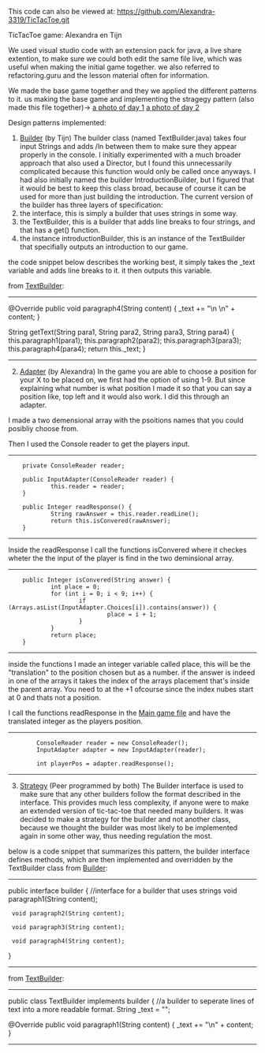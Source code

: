 This code can also be viewed at: https://github.com/Alexandra-3319/TicTacToe.git

TicTacToe game:
Alexandra en Tijn

We used visual studio code with an extension pack for java, a live share extention, to make sure we could both edit the same file live, which was useful when making the initial game together. we also referred to refactoring.guru and the lesson material often for information.

We made the base game together and they we applied the different patterns to it.
us making the base game and implementing the stragegy pattern (also made this file together)->
[a photo of day 1](AlexTijn.jpeg)
[a photo of day 2](TijnAlex.jpeg)

Design patterns implemented:

1. [Builder](/src/com/hz/IntroductionBuilder.java) (by Tijn)
The builder class (named TextBuilder.java) takes four input Strings and adds /ln between them to make sure they appear properly in the console. I initially experimented with a much broader approach that also used a Director, but I found this unnecessarily complicated because this function would only be called once anyways.
I had also initially named the builder IntroductionBuilder, but I figured that it would be best to keep this class broad, because of course it can be used for more than just building the introduction.
The current version of the builder has three layers of specification:
  1. the interface, this is simply a builder that uses strings in some way.
  2. the TextBuilder, this is a builder that adds line breaks to four strings, and that has a get() function.
  3. the instance introductionBuilder, this is an instance of the TextBuilder that specifially outputs an introduction to our game.

the code snippet below describes the working best, it simply takes the _text variable and adds line breaks to it. it then outputs this variable.

from [TextBuilder](/src/com/hz/IntroductionBuilder.java):
_________________

   @Override
   public void paragraph4(String content) {
      _text += "\n \n" + content;
   }

   String getText(String para1, String para2, String para3, String para4) {
      this.paragraph1(para1);
      this.paragraph2(para2);
      this.paragraph3(para3);
      this.paragraph4(para4);
      return this._text;
   }
_________________



2. [Adapter](src\com\hz\InputAdapter.java) (by Alexandra)
In the game you are able to choose a position for your X to be placed on, we first had the option of using 1-9. But since explaining what number is what position I made it so that you can say a position like, top left and it would also work. I did this through an adapter. 

I made a two demensional array with the psoitions names that you could posibliy choose from. 

Then I used the Console reader to get the players input.

_________________

        private ConsoleReader reader;

        public InputAdapter(ConsoleReader reader) {
                this.reader = reader;
        }

        public Integer readResponse() {
                String rawAnswer = this.reader.readLine();
                return this.isConvered(rawAnswer);
        } 
_________________   

Inside the readResponse I call the functions isConvered where it checkes wheter the the input of the player is find in the two deminsional array. 

_________________

        public Integer isConvered(String answer) {
                int place = 0;
                for (int i = 0; i < 9; i++) {
                        if (Arrays.asList(InputAdapter.Choices[i]).contains(answer)) {
                                place = i + 1;
                        }
                }
                return place;
        }
_________________

inside the functions I made an integer variable called place, this will be the "translation" to the position chosen but as a number. if the answer is indeed in one of the arrays it takes the index of the arrays placement that's inside the parent array. You need to at the +1 ofcourse since the index nubes start at 0 and thats not a position. 

I call the functions readResponse in the [Main game file](src\com\hz\TicTacToe.java) and have the translated integer as the players position. 

_________________

            ConsoleReader reader = new ConsoleReader();
            InputAdapter adapter = new InputAdapter(reader);

            int playerPos = adapter.readResponse();
_________________

3. [Strategy](/src/com/hz/Builder.java) (Peer programmed by both)
The Builder interface is used to make sure that any other builders follow the format described in the interface. This provides much less complexity, if anyone were to make an extended version of tic-tac-toe that needed many builders. It was decided to make a strategy for the builder and not another class, because we thought the builder was most likely to be implemented again in some other way, thus needing regulation the most.

below is a code snippet that summarizes this pattern, the builder interface defines methods, which are then implemented and overridden by the TextBuilder class
from [Builder](/src/com/hz/Builder.java):
_________________

public interface builder { //interface for a builder that uses strings
     void paragraph1(String content);

     void paragraph2(String content);

     void paragraph3(String content);

     void paragraph4(String content);
}
_________________

from [TextBuilder](/src/com/hz/IntroductionBuilder.java):
_________________

public class TextBuilder implements builder { //a builder to seperate lines of text into a more readable format.
   String _text = "";

   @Override
   public void paragraph1(String content) {
      _text += "\n" + content;
   }
_________________